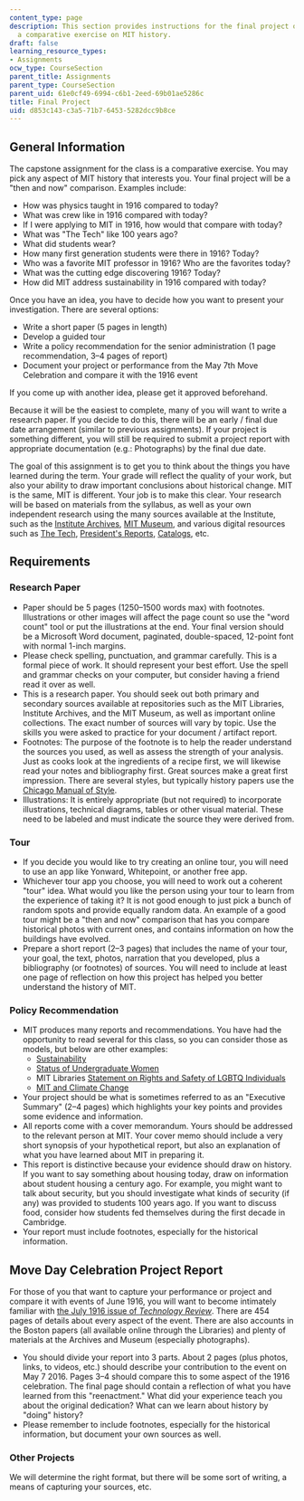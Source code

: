 ```yaml
---
content_type: page
description: This section provides instructions for the final project of the course,
  a comparative exercise on MIT history.
draft: false
learning_resource_types:
- Assignments
ocw_type: CourseSection
parent_title: Assignments
parent_type: CourseSection
parent_uid: 61e0cf49-6994-c6b1-2eed-69b01ae5286c
title: Final Project
uid: d853c143-c3a5-71b7-6453-5282dcc9b8ce
---
```

## General Information

The capstone assignment for the class is a comparative exercise. You may pick any aspect of MIT history that interests you. Your final project will be a "then and now" comparison. Examples include:

- How was physics taught in 1916 compared to today?
- What was crew like in 1916 compared with today?
- If I were applying to MIT in 1916, how would that compare with today?
- What was "The Tech" like 100 years ago?
- What did students wear?
- How many first generation students were there in 1916? Today?
- Who was a favorite MIT professor in 1916? Who are the favorites today?
- What was the cutting edge discovering 1916? Today?
- How did MIT address sustainability in 1916 compared with today?

Once you have an idea, you have to decide how you want to present your investigation. There are several options:

- Write a short paper (5 pages in length)
- Develop a guided tour
- Write a policy recommendation for the senior administration (1 page recommendation, 3–4 pages of report)
- Document your project or performance from the May 7th Move Celebration and compare it with the 1916 event

If you come up with another idea, please get it approved beforehand.

Because it will be the easiest to complete, many of you will want to write a research paper. If you decide to do this, there will be an early / final due date arrangement (similar to previous assignments). If your project is something different, you will still be required to submit a project report with appropriate documentation (e.g.: Photographs) by the final due date.

The goal of this assignment is to get you to think about the things you have learned during the term. Your grade will reflect the quality of your work, but also your ability to draw important conclusions about historical change. MIT is the same, MIT is different. Your job is to make this clear. Your research will be based on materials from the syllabus, as well as your own independent research using the many sources available at the Institute, such as the [Institute Archives](https://libraries.mit.edu/archives/), [MIT Museum](http://mitmuseum.mit.edu/), and various digital resources such as [The Tech](https://thetech.com/), [President's Reports](http://dome.mit.edu/handle/1721.3/58931), [Catalogs](http://dome.mit.edu/handle/1721.3/81660), etc.

## Requirements

### Research Paper

- Paper should be 5 pages (1250–1500 words max) with footnotes. Illustrations or other images will affect the page count so use the "word count" tool or put the illustrations at the end. Your final version should be a Microsoft Word document, paginated, double-spaced, 12-point font with normal 1-inch margins.
- Please check spelling, punctuation, and grammar carefully. This is a formal piece of work. It should represent your best effort. Use the spell and grammar checks on your computer, but consider having a friend read it over as well.
- This is a research paper. You should seek out both primary and secondary sources available at repositories such as the MIT Libraries, Institute Archives, and the MIT Museum, as well as important online collections. The exact number of sources will vary by topic. Use the skills you were asked to practice for your document / artifact report.
- Footnotes: The purpose of the footnote is to help the reader understand the sources you used, as well as assess the strength of your analysis. Just as cooks look at the ingredients of a recipe first, we will likewise read your notes and bibliography first. Great sources make a great first impression. There are several styles, but typically history papers use the [Chicago Manual of Style](http://www.chicagomanualofstyle.org/16/ch14/ch14_toc.html).
- Illustrations: It is entirely appropriate (but not required) to incorporate illustrations, technical diagrams, tables or other visual material. These need to be labeled and must indicate the source they were derived from.

### Tour

- If you decide you would like to try creating an online tour, you will need to use an app like Yonward, Whitepoint, or another free app.
- Whichever tour app you choose, you will need to work out a coherent "tour" idea. What would you like the person using your tour to learn from the experience of taking it? It is not good enough to just pick a bunch of random spots and provide equally random data. An example of a good tour might be a "then and now" comparison that has you compare historical photos with current ones, and contains information on how the buildings have evolved.
- Prepare a short report (2–3 pages) that includes the name of your tour, your goal, the text, photos, narration that you developed, plus a bibliography (or footnotes) of sources. You will need to include at least one page of reflection on how this project has helped you better understand the history of MIT.

### Policy Recommendation

- MIT produces many reports and recommendations. You have had the opportunity to read several for this class, so you can consider those as models, but below are other examples:
    - [Sustainability](https://sustainability.mit.edu/working-groups/recommendations)
    - [Status of Undergraduate Women](http://diversity.mit.edu/status-undergrad-women/)
    - MIT Libraries [Statement on Rights and Safety of LGBTQ Individuals](http://libraries.mit.edu/news/libraries-supports-civil/21945/)
    - [MIT and Climate Change](https://climateaction.mit.edu/reports)
- Your project should be what is sometimes referred to as an "Executive Summary" (2–4 pages) which highlights your key points and provides some evidence and information.
- All reports come with a cover memorandum. Yours should be addressed to the relevant person at MIT. Your cover memo should include a very short synopsis of your hypothetical report, but also an explanation of what you have learned about MIT in preparing it.
- This report is distinctive because your evidence should draw on history. If you want to say something about housing today, draw on information about student housing a century ago. For example, you might want to talk about security, but you should investigate what kinds of security (if any) was provided to students 100 years ago. If you want to discuss food, consider how students fed themselves during the first decade in Cambridge.
- Your report must include footnotes, especially for the historical information.

## Move Day Celebration Project Report

For those of you that want to capture your performance or project and compare it with events of June 1916, you will want to become intimately familiar with [the July 1916 issue of *Technology Review*](https://www.technologyreview.com/magazine/1916/07/). There are 454 pages of details about every aspect of the event. There are also accounts in the Boston papers (all available online through the Libraries) and plenty of materials at the Archives and Museum (especially photographs).

- You should divide your report into 3 parts. About 2 pages (plus photos, links, to videos, etc.) should describe your contribution to the event on May 7 2016. Pages 3–4 should compare this to some aspect of the 1916 celebration. The final page should contain a reflection of what you have learned from this "reenactment." What did your experience teach you about the original dedication? What can we learn about history by "doing" history?
- Please remember to include footnotes, especially for the historical information, but document your own sources as well.

### Other Projects

We will determine the right format, but there will be some sort of writing, a means of capturing your sources, etc.